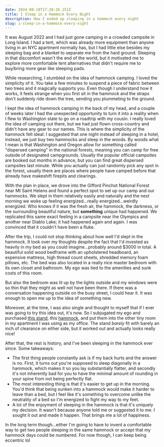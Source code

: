 ```yaml
---
date: 2024-08-18T17:20:26.151Z
title: I Sleep in a Hammock Every Night
description: How I ended up sleeping in a hammock every night
slug: i-sleep-in-a-hammock-every-night
---
```


It was August 2022 and I had just gone camping in a crowded campsite in Long
Island. I had a tent, which was already more equipment than anyone living in an
NYC apartment normally has, but I had little else besides my sleeping bag and a
blanket to separate me from the hard ground. Sleeping in that discomfort wasn't
the end of the world, but it motivated me to explore more comfortable tent
alternatives that didn't require me to buy/bring more gear like sleeping pads.

While researching, I stumbled on the idea of hammock camping. I loved the
simplicity of it. You take a few minutes to suspend a piece of fabric between
two trees and it magically supports you. Even though I understand how it works,
it feels strange when you first sit in the hammock and the straps don't suddenly
ride down the tree, sending you plummeting to the ground.

<!--more-->

I kept the idea of hammock camping in the back of my head, and a couple of weeks
later I had the unexpected opportunity to turn it into a reality when I flew to
Washington state to go on a roadtrip with my cousin. I really loved the idea of
camping out there, but we had just flown cross-country and didn't have any gear
to our names. This is where the simplicity of the hammock felt ideal: I
suggested that one night instead of sleeping in a hotel, instead, we just buy
two hammocks and sleep in the woods. By woods what I mean is that Washington and
Oregon allow for something called "dispersed camping" in the national forests,
meaning you can camp for free outside of designated campgrounds. Usually the
popular official campsites are booked out months in advance, but you can find
great dispersed campsites last minute. While you actually can just randomly pick
any spot in the forest, usually there are places where people have camped before
that already have makeshift firepits and clearings.

With the plan in place, we drove into the Gifford Pinchot National Forest near
Mt Saint Helens and found a perfect spot to set up our camp and our hammocks. We
slept in them relatively easily and naturally and the next morning we woke up
feeling energized...really energized...weirdly energized. Who knows if it was
the fresh air, the hammock, the darkness, or the surrounding beautiful nature,
but **something** unique had happened. We replicated this same exact feeling in
a campsite near the Olympics and another near Diablo Lake; it had happened again
and again. I was convinced that it couldn't have been a fluke.

After the trip, I could not stop thinking about how well I'd slept in the
hammock. It took over my thoughts despite the fact that I'd invested as heavily
in my bed as you could imagine...probably around $3000 in total. A beautiful
solid wood bedframe with an upholstered headboard, an expensive mattress, high
thread count sheets, shredded memory foam pillows, etc. The bed was also located
in a really nice master bedroom with its own closet and bathroom. My ego was
tied to the amenities and sunk costs of this room.

But also the bedroom was lit up by the lights outside and my windows were so
thin that they might as well not have been there. If there was a conversation
happening outside on the busy street, I could hear it. It was enough to open me
up to the idea of something new.

Moreover, at the time, I was also single and thought to myself that if I ever
was going to try this idea out, it's now. So I subjugated my ego and purchased
[this stand](https://www.rei.com/product/895846/eno-solopod-hammock-stand), this
[hammock](https://www.amazon.com/gp/product/B07Z5FF7JK), and put them into the
other tiny room in my apartment I was using as my office. The stand _barely_ fit
with barely an inch of clearance on either side, but it worked out and actually
looks really nice!

After that, the rest is history, and I've been sleeping in the hammock ever
since. Some takeaways:

- The first thing people constantly ask is if my back hurts and the answer is
  no. First, it turns out you're supposed to sleep diagonally in a hammock,
  which makes it so you lay substantially flatter, and secondly it's not
  inherently bad for you to have the minimal amount of rounding in your spine
  from not being perfectly flat.
- The most interesting thing is that it's easier to get up in the morning. You'd
  think that being sunken into a hammock would make it harder to leave than a
  bed, but I feel like it's something to overcome unlike the neutrality of a bed
  so I'm energized to fight my way to my feet.
- A lot of the enjoyment of sleeping in the hammock is that it's uniquely my
  decision. It wasn't because anyone told me or suggested it to me. I sought it
  out and made it happen. That brings me a lot of happiness.

In the long term though...either I'm going to have to invent a comfortable way
to get two people sleeping in the same hammock or accept that my hammock days
could be numbered. For now though, I can keep being eccentric lol
